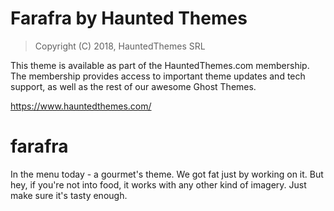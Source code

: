 Farafra by Haunted Themes
============================

> Copyright (C) 2018, HauntedThemes SRL

This theme is available as part of the HauntedThemes.com membership. The membership provides
access to important theme updates and tech support, as well as the rest of 
our awesome Ghost Themes.

https://www.hauntedthemes.com/

# farafra
In the menu today - a gourmet's theme. We got fat just by working on it. But hey, if you're not into food, it works with any other kind of imagery. Just make sure it's tasty enough.